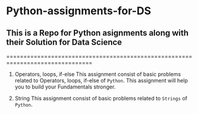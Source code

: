 # Python-assignments-for-DS
## This is a Repo for Python asignments along with their Solution for Data Science 
===============================================================================
1. Operators, loops, if-else
     This assignment consist of basic problems related to Operators, loops, if-else of `Python`. This assignment will help you to build your Fundamentals stronger.

2. String
   This assignment consist of basic problems related to `Strings` of `Python`.
